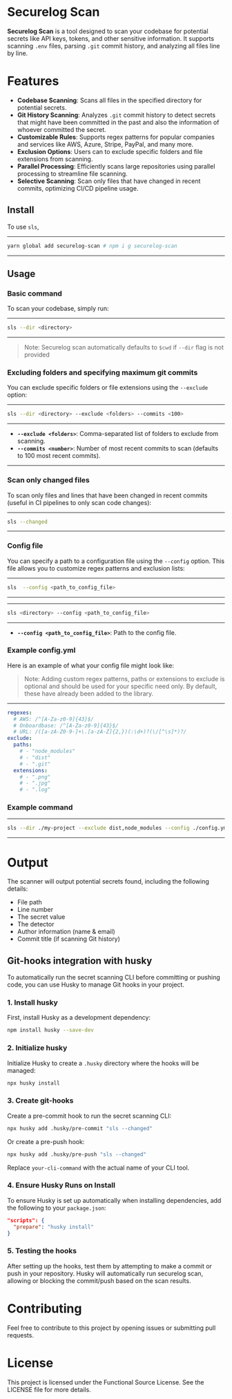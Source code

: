 # Securelog Scan

**Securelog Scan** is a tool designed to scan your codebase for potential secrets like API keys, tokens, and other sensitive information. It supports scanning `.env` files, parsing `.git` commit history, and analyzing all files line by line.

# Features

- **Codebase Scanning**: Scans all files in the specified directory for potential secrets.
- **Git History Scanning**: Analyzes `.git` commit history to detect secrets that might have been committed in the past and also the information of whoever committed the secret.
- **Customizable Rules**: Supports regex patterns for popular companies and services like AWS, Azure, Stripe, PayPal, and many more.
- **Exclusion Options**: Users can to exclude specific folders and file extensions from scanning.
- **Parallel Processing**: Efficiently scans large repositories using parallel processing to streamline file scanning.
- **Selective Scanning**: Scan only files that have changed in recent commits, optimizing CI/CD pipeline usage. 

## Install

To use `sls`,

---

```bash
yarn global add securelog-scan # npm i g securelog-scan
```

---

## Usage

### Basic command

To scan your codebase, simply run:

---

```bash
sls --dir <directory>
```

---

> Note: Securelog scan automatically defaults to `$cwd` if `--dir` flag is not provided

### Excluding folders and specifying maximum git commits

You can exclude specific folders or file extensions using the `--exclude` option:

---

```bash
sls --dir <directory> --exclude <folders> --commits <100>
```

---

- **`--exclude <folders>`**: Comma-separated list of folders to exclude from scanning.
- **`--commits <number>`**: Number of most recent commits to scan (defaults to 100 most recent commits).

---

### Scan only changed files

To scan only files and lines that have been changed in recent commits (useful in CI pipelines to only scan code changes):

---

```bash
sls --changed
```

---

### Config file

You can specify a path to a configuration file using the `--config` option. This file allows you to customize regex patterns and exclusion lists:

---

```bash
sls  --config <path_to_config_file>
```

---

---

```bash
sls <directory> --config <path_to_config_file>
```

---

- **`--config <path_to_config_file>`**: Path to the config file.
  
### Example config.yml

Here is an example of what your config file might look like:
> Note: Adding custom regex patterns, paths or extensions to exclude is optional and should be used for your specific need only. By default, these have already been added to the library.

---

```yaml
regexes:
  # AWS: /^[A-Za-z0-9]{43}$/
  # Onboardbase: /^[A-Za-z0-9]{43}$/
  # URL: /([a-zA-Z0-9-]+\.[a-zA-Z]{2,})(:\d+)?(\/[^\s]*)?/
exclude:
  paths:
    # - "node_modules"
    # - "dist"
    # - ".git"
  extensions:
    # - ".png"
    # - ".jpg"
    # - ".log"
```

### Example command

---

```bash
sls --dir ./my-project --exclude dist,node_modules --config ./config.yml --commits 100
```

---

# Output

The scanner will output potential secrets found, including the following details:

- File path
- Line number
- The secret value
- The detector
- Author information (name & email)
- Commit title (if scanning Git history)

## Git-hooks integration with husky

To automatically run the secret scanning CLI before committing or pushing code, you can use Husky to manage Git hooks in your project.

### 1. Install husky

First, install Husky as a development dependency:

```bash
npm install husky --save-dev
```

### 2. Initialize husky

Initialize Husky to create a `.husky` directory where the hooks will be managed:

```bash
npx husky install
```

### 3. Create git-hooks

Create a pre-commit hook to run the secret scanning CLI:

```bash
npx husky add .husky/pre-commit "sls --changed"
```

Or create a pre-push hook:

```bash
npx husky add .husky/pre-push "sls --changed"
```

Replace `your-cli-command` with the actual name of your CLI tool.

### 4. Ensure Husky Runs on Install

To ensure Husky is set up automatically when installing dependencies, add the following to your `package.json`:

```json
"scripts": {
  "prepare": "husky install"
}
```

### 5. Testing the hooks

After setting up the hooks, test them by attempting to make a commit or push in your repository. Husky will automatically run securelog scan, allowing or blocking the commit/push based on the scan results.

# Contributing

Feel free to contribute to this project by opening issues or submitting pull requests.

# License

This project is licensed under the Functional Source License. See the LICENSE file for more details.
